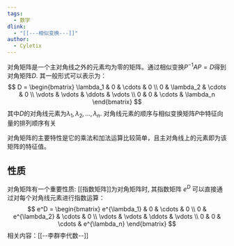 ```yaml
---
tags:
  - 数学
dlink:
  - "[[---相似变换---]]"
author:
  - Cyletix
---
```

对角矩阵是一个主对角线之外的元素均为零的矩阵。通过相似变换$P^{-1}AP = D$得到对角矩阵$D$. 其一般形式可以表示为：
$$
D = \begin{bmatrix}
\lambda_1 & 0 & \cdots & 0 \\
0 & \lambda_2 & \cdots & 0 \\
\vdots & \vdots & \ddots & \vdots \\
0 & 0 & \cdots & \lambda_n
\end{bmatrix}
$$
其中$D$的对角线元素为$\lambda_1, \lambda_2, \ldots, \lambda_n$. 
对角线元素的顺序与相似变换矩阵$P$中特征向量的排列顺序有关

对角矩阵的主要特性是它的乘法和加法运算比较简单，且主对角线上的元素即为该矩阵的特征值。

## 性质
对角矩阵有一个重要性质: [[指数矩阵]]为对角矩阵时, 其指数矩阵 $e^D$ 可以直接通过对每个对角线元素进行指数运算：
$$
e^D = \begin{bmatrix}
e^{\lambda_1} & 0 & \cdots & 0 \\
0 & e^{\lambda_2} & \cdots & 0 \\
\vdots & \vdots & \ddots & \vdots \\
0 & 0 & \cdots & e^{\lambda_n}
\end{bmatrix}
$$
相关内容：[[--李群李代数--]]